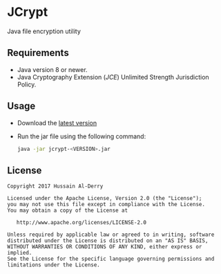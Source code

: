 # JCrypt

Java file encryption utility

## Requirements

* Java version 8 or newer.
* Java Cryptography Extension (*JCE*) Unlimited Strength Jurisdiction Policy.

## Usage

* Download the [latest version](dist/jcrypt-1.1.0.jar)

* Run the jar file using the following command:

  ```bash
  java -jar jcrypt-<VERSION>.jar
  ```

## License

```
Copyright 2017 Hussain Al-Derry

Licensed under the Apache License, Version 2.0 (the "License");
you may not use this file except in compliance with the License.
You may obtain a copy of the License at

   http://www.apache.org/licenses/LICENSE-2.0

Unless required by applicable law or agreed to in writing, software
distributed under the License is distributed on an "AS IS" BASIS,
WITHOUT WARRANTIES OR CONDITIONS OF ANY KIND, either express or implied.
See the License for the specific language governing permissions and
limitations under the License.
```
